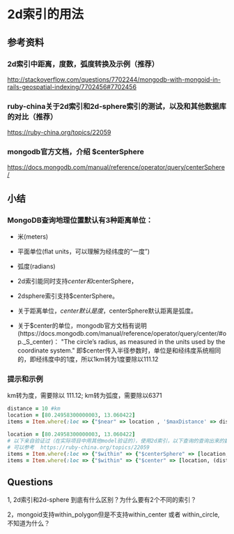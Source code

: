 2d索引的用法
======================

参考资料
--------------------------------------------
### 2d索引中距离，度数，弧度转换及示例（推荐）
http://stackoverflow.com/questions/7702244/mongodb-with-mongoid-in-rails-geospatial-indexing/7702456#7702456

### ruby-china关于2d索引和2d-sphere索引的测试，以及和其他数据库的对比（推荐）
https://ruby-china.org/topics/22059

### mongodb官方文档，介绍 $centerSphere
https://docs.mongodb.com/manual/reference/operator/query/centerSphere/

小结
---------------------------------------------
### MongoDB查询地理位置默认有3种距离单位：
- 米(meters)
- 平面单位(flat units，可以理解为经纬度的“一度”)
- 弧度(radians)

- 2d索引能同时支持$center和$centerSphere，
- 2dsphere索引支持$centerSphere。
- 关于距离单位，$center默认是度，$centerSphere默认距离是弧度。

- 关于$center的单位，mongodb官方文档有说明(https://docs.mongodb.com/manual/reference/operator/query/center/#op._S_center)：
  "The circle’s radius, as measured in the units used by the coordinate system."
  即$center传入半径参数时，单位是和经纬度系统相同的，即经纬度中的1度，所以1km转为1度要除以111.12

### 提示和示例
km转为度，需要除以 111.12; km转为弧度，需要除以6371

```ruby
distance = 10 #km
location = [80.24958300000003, 13.060422]
items = Item.where(:loc => {"$near" => location , '$maxDistance' => distance.fdiv(111.12)})

location = [80.24958300000003, 13.060422]
# 以下亲自验证过（在实际项目中用其他model验证的），使用2d索引，以下查询的查询出来的数据量是一样的，不过可能返回信息量有差别。
# 可以参考  https://ruby-china.org/topics/22059
items = Item.where(:loc => {"$within" => {"$centerSphere" => [location, (distance.fdiv(6371) )]}})
items = Item.where(:loc => {"$within" => {"$center" => [location, (distance.fdiv(111.12) )]}})
```

Questions
---------------------------------------------
1, 2d索引和2d-sphere 到底有什么区别？为什么要有2个不同的索引？

2，mongoid支持within_polygon但是不支持within_center 或者 within_circle, 不知道为什么？
